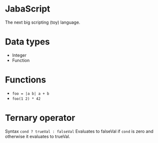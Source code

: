 # JabaScript

The next big scripting (toy) language.

# Data types

- Integer
- Function

# Functions

- `foo = |a b| a + b`
- `foo(1 2) * 42`

# Ternary operator

Syntax `cond ? trueVal : falseVal` Evaluates to falseVal if `cond` is zero and otherwise it evaluates to trueVal.
